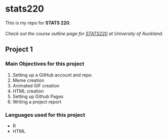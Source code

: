 # stats220

This is my repo for **STATS 220.**\
\
*Check out the course outline page for [STATS220](https://courseoutline.auckland.ac.nz/dco/course/STATS/220/1233) at University of Auckland.*

## Project 1
### Main Objectives for this project ###
1. Setting up a GitHub account and repo
2. Meme creation
3. Animated GIF creation
4. HTML creation
5. Setting up Github Pages
6. Writing a project report

### Languages used for this project ###
* R
* HTML




